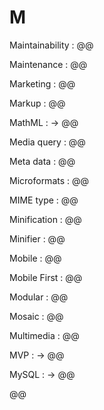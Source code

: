 # M

Maintainability
: @@

Maintenance
: @@

Marketing
: @@

Markup
: @@

MathML
: → @@

Media query
: @@

Meta data
: @@

Microformats
: @@

MIME type
: @@

Minification
: @@

Minifier
: @@

Mobile
: @@

Mobile First
: @@

Modular
: @@

Mosaic
: @@

Multimedia
: @@

MVP
: → @@

MySQL
: → @@

@@